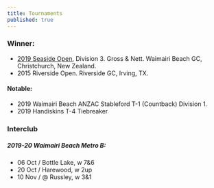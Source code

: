 ```yaml
---
title: Tournaments
published: true
---
```


### Winner:
- [2019 Seaside Open](http://www.golf.co.nz/MyGolf/NewCompetitionResults.aspx?CompetitionId=673386&MemberId=687851&Code=1447405845), Division 3. Gross & Nett. Waimairi Beach GC, Christchurch, New Zealand.
- 2015 Riverside Open. Riverside GC, Irving, TX.

#### Notable:
- 2019 Waimairi Beach ANZAC Stableford T-1 (Countback) Division 1.
- 2019 Handiskins T-4 Tiebreaker

### Interclub

##### 2019-20 Waimairi Beach Metro B:
- 06 Oct / Bottle Lake, w 7&6
- 20 Oct / Harewood, w 2up
- 10 Nov / @ Russley, w 3&1